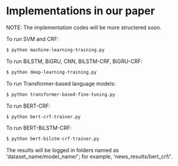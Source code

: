 # Implementations in our paper

NOTE: The implementation codes will be more structered soon.

To run SVM and CRF:

```bash
$ python machine-learning-training.py
```

To run BiLSTM, BiGRU, CNN, BiLSTM-CRF, BiGRU-CRF:

```bash
$ python deep-learning-training.py
```

To run Transformer-based language models:

```bash
$ python transformer-based-fine-tuning.py
```

To run BERT-CRF:

```bash
$ python bert-crf-trainer.py
```

To run BERT-BiLSTM-CRF:

```bash
$ python bert-bilstm-crf-trainer.py
```

The results will be logged in folders named as 'dataset_name/model_name/'; for example, 'news_results/bert_crf/'.
